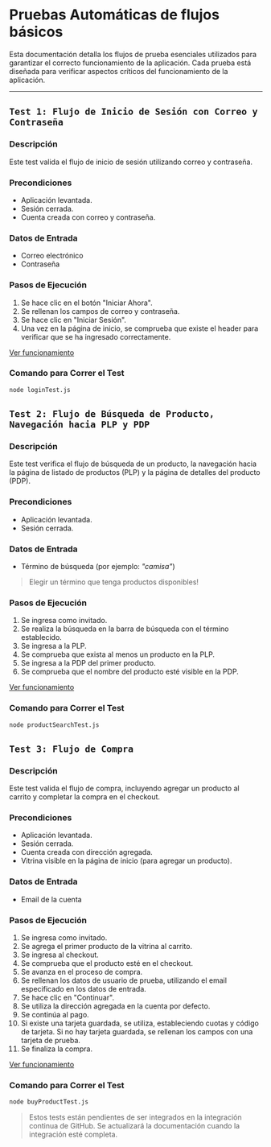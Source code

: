 # Pruebas Automáticas de flujos básicos

Esta documentación detalla los flujos de prueba esenciales utilizados para garantizar el correcto funcionamiento de la aplicación. Cada prueba está diseñada para verificar aspectos críticos del funcionamiento de la aplicación.

---

## `Test 1: Flujo de Inicio de Sesión con Correo y Contraseña`

### Descripción

Este test valida el flujo de inicio de sesión utilizando correo y contraseña.

### Precondiciones

- Aplicación levantada.
- Sesión cerrada.
- Cuenta creada con correo y contraseña.

### Datos de Entrada

- Correo electrónico
- Contraseña

### Pasos de Ejecución

1. Se hace clic en el botón "Iniciar Ahora".
2. Se rellenan los campos de correo y contraseña.
3. Se hace clic en "Iniciar Sesión".
4. Una vez en la página de inicio, se comprueba que existe el header para verificar que se ha ingresado correctamente.

[Ver funcionamiento](https://drive.google.com/file/d/1cDNJPR__XxC_oQyDSHbZuj87tzPguAum/view?usp=sharing)

### Comando para Correr el Test

```bash
node loginTest.js
```

## `Test 2: Flujo de Búsqueda de Producto, Navegación hacia PLP y PDP`

### Descripción

Este test verifica el flujo de búsqueda de un producto, la navegación hacia la página de listado de productos (PLP) y la página de detalles del producto (PDP).

### Precondiciones

- Aplicación levantada.
- Sesión cerrada.

### Datos de Entrada

- Término de búsqueda (por ejemplo: _"camisa"_)

> Elegir un término que tenga productos disponibles!

### Pasos de Ejecución

1. Se ingresa como invitado.
2. Se realiza la búsqueda en la barra de búsqueda con el término establecido.
3. Se ingresa a la PLP.
4. Se comprueba que exista al menos un producto en la PLP.
5. Se ingresa a la PDP del primer producto.
6. Se comprueba que el nombre del producto esté visible en la PDP.

[Ver funcionamiento](https://drive.google.com/file/d/1QtYalC7h2mCZYXsNUorFMQXvSZHvO26S/view?usp=sharing)

### Comando para Correr el Test

```bash
node productSearchTest.js
```

## `Test 3: Flujo de Compra`

### Descripción

Este test valida el flujo de compra, incluyendo agregar un producto al carrito y completar la compra en el checkout.

### Precondiciones

- Aplicación levantada.
- Sesión cerrada.
- Cuenta creada con dirección agregada.
- Vitrina visible en la página de inicio (para agregar un producto).

### Datos de Entrada

- Email de la cuenta

### Pasos de Ejecución

1. Se ingresa como invitado.
2. Se agrega el primer producto de la vitrina al carrito.
3. Se ingresa al checkout.
4. Se comprueba que el producto esté en el checkout.
5. Se avanza en el proceso de compra.
6. Se rellenan los datos de usuario de prueba, utilizando el email especificado en los datos de entrada.
7. Se hace clic en "Continuar".
8. Se utiliza la dirección agregada en la cuenta por defecto.
9. Se continúa al pago.
10. Si existe una tarjeta guardada, se utiliza, estableciendo cuotas y código de tarjeta. Si no hay tarjeta guardada, se rellenan los campos con una tarjeta de prueba.
11. Se finaliza la compra.

[Ver funcionamiento](https://drive.google.com/file/d/1HNKVnmQZH8A6fRq7l5NO-H91HEzjBFLd/view?usp=sharing)

### Comando para Correr el Test

```bash
node buyProductTest.js
```

> Estos tests están pendientes de ser integrados en la integración continua de GitHub. Se actualizará la documentación cuando la integración esté completa.
